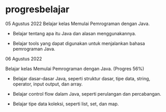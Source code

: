 # progresbelajar
05 Agustus 2022
Belajar kelas Memulai Pemrograman dengan Java.

* Belajar tentang apa itu Java dan alasan menggunakannya.

* Belajar tools yang dapat digunakan untuk menjalankan bahasa pemrograman Java.

06 Agustus 2022

Belajar kelas Memulai Pemrograman dengan Java. (Progres 56%)

  * Belajar dasar-dasar Java, seperti struktur dasar, tipe data, string, operator, input output, dan array.

  * Belajar control flow dalam Java, seperti perulangan dan percabangan.

  * Belajar tipe data koleksi, seperti list, set, dan map.
